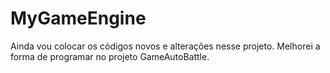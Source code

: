 # MyGameEngine

Ainda vou colocar os códigos novos e alterações nesse projeto. Melhorei a forma de programar no projeto GameAutoBattle.
